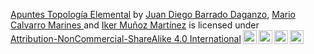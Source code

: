 <p xmlns:cc="http://creativecommons.org/ns#" xmlns:dct="http://purl.org/dc/terms/"><a property="dct:title" rel="cc:attributionURL" href="https://github.com/MarioCalvarro/TopologiaElemental/">Apuntes Topología Elemental</a> 
by <a rel="cc:attributionURL dct:creator" property="cc:attributionName" href="https://github.com/JuanDiegoBarrado">Juan Diego Barrado Daganzo</a>, 
<a rel="cc:attributionURL dct:creator" property="cc:attributionName" href="https://github.com/MarioCalvarro">Mario Calvarro Marines </a> and
<a rel="cc:attributionURL dct:creator" property="cc:attributionName" href="https://github.com/IkerMunozMartinez">Iker Muñoz Martínez</a> 
is licensed under <a href="http://creativecommons.org/licenses/by-nc-sa/4.0/?ref=chooser-v1" target="_blank" rel="license noopener noreferrer" style="display:inline-block;">Attribution-NonCommercial-ShareAlike 4.0 International<img style="height:22px!important;margin-left:3px;vertical-align:text-bottom;" src="https://mirrors.creativecommons.org/presskit/icons/cc.svg?ref=chooser-v1"><img style="height:22px!important;margin-left:3px;vertical-align:text-bottom;" src="https://mirrors.creativecommons.org/presskit/icons/by.svg?ref=chooser-v1"><img style="height:22px!important;margin-left:3px;vertical-align:text-bottom;" src="https://mirrors.creativecommons.org/presskit/icons/nc.svg?ref=chooser-v1"><img style="height:22px!important;margin-left:3px;vertical-align:text-bottom;" src="https://mirrors.creativecommons.org/presskit/icons/sa.svg?ref=chooser-v1"></a></p>
